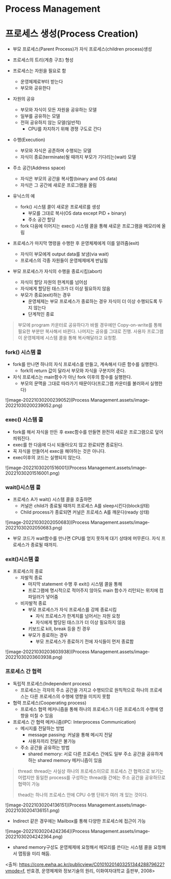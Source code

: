 # Process Management

# 프로세스 생성(Process Creation)

- 부모 프로세스(Parent Process)가 자식 프로세스(children process)생성
- 프로세스의 트리(계층 구조) 형성
- 프로세스는 자원을 필요로 함
  - 운영체제로부터 받는다
  - 부모와 공유한다

- 자원의 공유
  - 부모와 자식이 모든 자원을 공유하는 모델
  - 일부를 공유하는 모델
  - 전혀 공유하지 않는 모델(일반적)
    - CPU를 차지하기 위해 경쟁 구도로 간다
- 수행(Execution)
  - 부모와 자식은 공존하며 수행되는 모델
  - 자식이 종료(terminate)될 때까지 부모가 기다리는(wait) 모델

- 주소 공간(Address space)
  - 자식은 부모의 공간을 복사함(binary and OS data)
  - 자식은 그 공간에 새로운 프로그램을 올림
- 유닉스의 예
  - fork() 시스템 콜이 새로운 프로세르를 생성
    - 부모를 그대로 복사(OS data except PID + binary)
    - 주소 공간 할당
  - fork 다음에 이어지는 exec() 시스템 콜을 통해 새로운 프로그램을 메모리에 올림

- 프로세스가 마지막 명령을 수행한 후 운영체제에게 이를 알려줌(exit)
  - 자식이 부모에게 output data를 보냄(via wait)
  - 프로세스의 각종 자원들이 운영체제에게 반납됨
- 부모 프로세스가 자식의 수행을 종료시킴(abort)
  - 자식이 할당 자원의 한계치를 넘어섬
  - 자식에게 할당된 태스크가 더 이상 필요하지 않음
  - 부모가 종료(exit)하는 경우
    - 운영체제는 부모 프로세스가 종료하는 경우 자식이 더 이상 수행되도록 두지 않는다
    - 단계적인 종료

> 부모에 program 카운터로 공유하다가 바뀔 경우에만 Copy-on-write를 통해 필요한 부분만 복사해서 바뀐다. 나머지는 공유를 그대로 진행. 사용자 프로그램이 운영체제에 시스템 콜을 통해 복사해달라고 요청함.

### fork() 시스템 콜

- fork를 만나면 하나의 자식 프로세스를 만들고, 계속해서 다른 함수를 실행한다.
  - fork의 return 값이 달라서 부모와 자식을 구분지어 준다.
- 자식 프로세스는 main함수가 아닌 fork 이후의 함수를 실행한다.
  - 부모의 문맥을 그대로 따라가기 때문이다(프로그램 카운터를 불러와서 실행한다)

![image-20221030200239052](Process Management.assets/image-20221030200239052.png)

### exec() 시스템 콜

- fork를 해서 자식을 만든 후 exec함수를 만들면 완전히 새로운 프로그램으로 덮어씌워진다.
- exec를 한 다음에 다시 되돌아오지 않고 완료되면 종료된다.
- 꼭 자식을 만들어서 exec을 해야하는 것은 아니다.
- exec이후의 코드는 실행되지 않는다.

![image-20221030201516001](Process Management.assets/image-20221030201516001.png)



### wait()시스템 콜

- 프로세스 A가 wait() 시스템 콜을 호출하면
  - 커널은 child가 종료될 때까지 프로세스 A를 sleep시킨다(block상태)
  - Child process가 종료되면 커널은 프로세스 A를 깨운다(ready 상태)

![image-20221030202050683](Process Management.assets/image-20221030202050683.png)

- 부모 코드가 wait함수를 만나면 CPU를 얻지 못하게 대기 상태에 머무른다. 자식 프로세스가 종료될 때까지.

### exit()시스템 콜

- 프로세스의 종료
  - 자발적 종료
    - 마지막 statement 수행 후 exit() 시스템 콜을 통해
    - 프로그램에 명시적으로 적어주지 않아도 main 함수가 리턴되는 위치에 컴파일러가 넣어줌
  - 비자발적 종료
    - 부모 프로세스가 자식 프로세스를 강제 종료시킴
      - 자식 프로세스가 한계치를 넘어서는 자원 요청
      - 자식에게 할당된 태스크가 더 이상 필요하지 않음
    - 키보드로 kill, break 등을 친 경우
    - 부모가 종료하는 경우
      - 부모 프로세스가 종료하기 전에 자식들이 먼저 종료함

![image-20221030203603938](Process Management.assets/image-20221030203603938.png)



### 프로세스 간 협력

- 독립적 프로세스(Independent process)
  - 프로세스는 각자의 주소 공간을 가지고 수행되므로 원칙적으로 하나의 프로세스는 다른 프로세스의 수행에 영향을 미치지 못함
- 협력 프로세스(Cooperating process)
  - 프로세스 협력 메커니즘을 통해 하나의 프로세스가 다른 프로세스의 수행에 영향을 미칠 수 있음
- 프로세스 간 협력 메커니즘(IPC: Interprocess Communication)
  - 메시지를 전달하는 방법
    - message passing: 커널을 통해 메시지 전달
    - 사용자끼리 전달은 불가능
  - 주소 공간을 공유하는 방법
    - shared memory: 서로 다른 프로세스 간에도 일부 주소 공간을 공유하게 하는 shared memory 메커니즘이 있음

> thread: thread는 사실상 하나의 프로세스이므로 프로세스 간 협력으로 보기는 어렵지만 동일한 process를 구성하는 thread들 간에는 주소 공간을 공유하므로 협력이 가능
>
> thead는 하나의 프로세스 안에 CPU 수행 단위가 여러 개 있는 것이다.

![image-20221030204136151](Process Management.assets/image-20221030204136151.png)

- Indirect 같은 경우에는 Mailbox를 통해 다양한 프로세스에 접근이 가능

![image-20221030204242364](Process Management.assets/image-20221030204242364.png)

- shared memory구성도 운영체제에 요청해서 메모리를 쓴다는 시스템 콜을 요청해서 맵핑을 미리 해둠.



<출처: https://core.ewha.ac.kr/publicview/C0101020140325134428879622?vmode=f,
반효경, 운영체제와 정보기술의 원리, 이화여자대학교 출판부, 2008>

